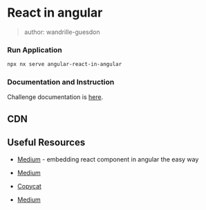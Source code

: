 # React in angular

> author: wandrille-guesdon

### Run Application

```bash
npx nx serve angular-react-in-angular
```

### Documentation and Instruction

Challenge documentation is [here](https://angular-challenges.vercel.app/challenges/angular/45-react-in-angular/).

## CDN

<script crossorigin src="https://unpkg.com/react@18/umd/react.development.js"></script>
<script crossorigin src="https://unpkg.com/react-dom@18/umd/react-dom.development.js"></script>

## Useful Resources

- [Medium](https://medium.com/@zacky_14189/embedding-react-components-in-angular-the-easy-way-60f796b68aef) - embedding react component in angular the easy way

- [Medium](https://web-world.medium.com/how-to-use-react-web-components-in-angular-b3ac7e39fd17)
- [Copycat](https://www.copycat.dev/blog/reactjs-cdn/)
- [Medium](https://medium.com/angularwave/lazy-loading-libs-from-cdn-in-angular-cdd5a6a32ed5)

